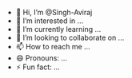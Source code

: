 - 👋 Hi, I’m @Singh-Aviraj
- 👀 I’m interested in ...
- 🌱 I’m currently learning ...
- 💞️ I’m looking to collaborate on ...
- 📫 How to reach me ...
- 😄 Pronouns: ...
- ⚡ Fun fact: ...

<!---
Singh-Aviraj/Singh-Aviraj is a ✨ special ✨ repository because its `README.md` (this file) appears on your GitHub profile.
You can click the Preview link to take a look at your changes.
--->
